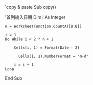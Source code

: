 'copy & paste
Sub copy()


'首列输入日期
    Dim i As Integer
    
    n = WorksheetFunction.CountA([B:B])
    
    i = 1
    Do While i < 2 * n + 1
    
        Cells(i, 1) = Format(Date - 2)
        
          Cells(i, 1).NumberFormat = "m-d"
          
        i = i + 1
    Loop

End Sub
